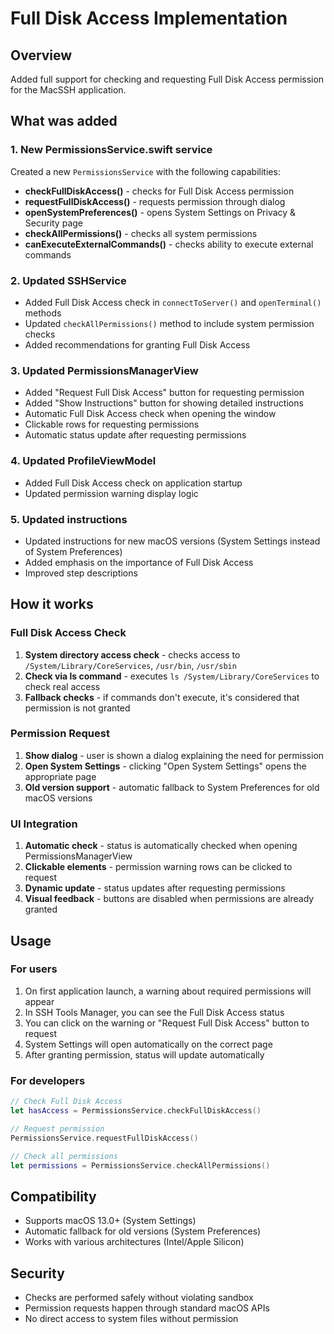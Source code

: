 # Full Disk Access Implementation

## Overview

Added full support for checking and requesting Full Disk Access permission for the MacSSH application.

## What was added

### 1. New PermissionsService.swift service

Created a new `PermissionsService` with the following capabilities:

- **checkFullDiskAccess()** - checks for Full Disk Access permission
- **requestFullDiskAccess()** - requests permission through dialog
- **openSystemPreferences()** - opens System Settings on Privacy & Security page
- **checkAllPermissions()** - checks all system permissions
- **canExecuteExternalCommands()** - checks ability to execute external commands

### 2. Updated SSHService

- Added Full Disk Access check in `connectToServer()` and `openTerminal()` methods
- Updated `checkAllPermissions()` method to include system permission checks
- Added recommendations for granting Full Disk Access

### 3. Updated PermissionsManagerView

- Added "Request Full Disk Access" button for requesting permission
- Added "Show Instructions" button for showing detailed instructions
- Automatic Full Disk Access check when opening the window
- Clickable rows for requesting permissions
- Automatic status update after requesting permissions

### 4. Updated ProfileViewModel

- Added Full Disk Access check on application startup
- Updated permission warning display logic

### 5. Updated instructions

- Updated instructions for new macOS versions (System Settings instead of System Preferences)
- Added emphasis on the importance of Full Disk Access
- Improved step descriptions

## How it works

### Full Disk Access Check

1. **System directory access check** - checks access to `/System/Library/CoreServices`, `/usr/bin`, `/usr/sbin`
2. **Check via ls command** - executes `ls /System/Library/CoreServices` to check real access
3. **Fallback checks** - if commands don't execute, it's considered that permission is not granted

### Permission Request

1. **Show dialog** - user is shown a dialog explaining the need for permission
2. **Open System Settings** - clicking "Open System Settings" opens the appropriate page
3. **Old version support** - automatic fallback to System Preferences for old macOS versions

### UI Integration

1. **Automatic check** - status is automatically checked when opening PermissionsManagerView
2. **Clickable elements** - permission warning rows can be clicked to request
3. **Dynamic update** - status updates after requesting permissions
4. **Visual feedback** - buttons are disabled when permissions are already granted

## Usage

### For users

1. On first application launch, a warning about required permissions will appear
2. In SSH Tools Manager, you can see the Full Disk Access status
3. You can click on the warning or "Request Full Disk Access" button to request
4. System Settings will open automatically on the correct page
5. After granting permission, status will update automatically

### For developers

```swift
// Check Full Disk Access
let hasAccess = PermissionsService.checkFullDiskAccess()

// Request permission
PermissionsService.requestFullDiskAccess()

// Check all permissions
let permissions = PermissionsService.checkAllPermissions()
```

## Compatibility

- Supports macOS 13.0+ (System Settings)
- Automatic fallback for old versions (System Preferences)
- Works with various architectures (Intel/Apple Silicon)

## Security

- Checks are performed safely without violating sandbox
- Permission requests happen through standard macOS APIs
- No direct access to system files without permission
